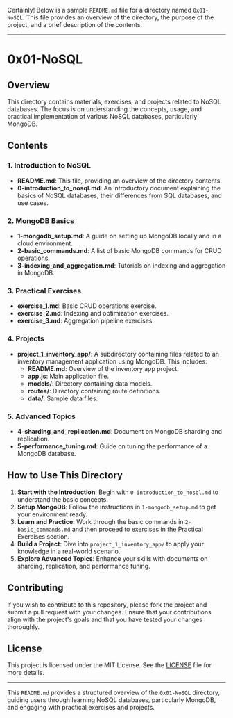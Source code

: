 Certainly! Below is a sample `README.md` file for a directory named `0x01-NoSQL`. This file provides an overview of the directory, the purpose of the project, and a brief description of the contents.

---

# 0x01-NoSQL

## Overview

This directory contains materials, exercises, and projects related to NoSQL databases. The focus is on understanding the concepts, usage, and practical implementation of various NoSQL databases, particularly MongoDB.

## Contents

### 1. Introduction to NoSQL
- **README.md**: This file, providing an overview of the directory contents.
- **0-introduction_to_nosql.md**: An introductory document explaining the basics of NoSQL databases, their differences from SQL databases, and use cases.

### 2. MongoDB Basics
- **1-mongodb_setup.md**: A guide on setting up MongoDB locally and in a cloud environment.
- **2-basic_commands.md**: A list of basic MongoDB commands for CRUD operations.
- **3-indexing_and_aggregation.md**: Tutorials on indexing and aggregation in MongoDB.

### 3. Practical Exercises
- **exercise_1.md**: Basic CRUD operations exercise.
- **exercise_2.md**: Indexing and optimization exercises.
- **exercise_3.md**: Aggregation pipeline exercises.

### 4. Projects
- **project_1_inventory_app/**: A subdirectory containing files related to an inventory management application using MongoDB. This includes:
  - **README.md**: Overview of the inventory app project.
  - **app.js**: Main application file.
  - **models/**: Directory containing data models.
  - **routes/**: Directory containing route definitions.
  - **data/**: Sample data files.

### 5. Advanced Topics
- **4-sharding_and_replication.md**: Document on MongoDB sharding and replication.
- **5-performance_tuning.md**: Guide on tuning the performance of a MongoDB database.

## How to Use This Directory

1. **Start with the Introduction**: Begin with `0-introduction_to_nosql.md` to understand the basic concepts.
2. **Setup MongoDB**: Follow the instructions in `1-mongodb_setup.md` to get your environment ready.
3. **Learn and Practice**: Work through the basic commands in `2-basic_commands.md` and then proceed to exercises in the Practical Exercises section.
4. **Build a Project**: Dive into `project_1_inventory_app/` to apply your knowledge in a real-world scenario.
5. **Explore Advanced Topics**: Enhance your skills with documents on sharding, replication, and performance tuning.

## Contributing

If you wish to contribute to this repository, please fork the project and submit a pull request with your changes. Ensure that your contributions align with the project's goals and that you have tested your changes thoroughly.

## License

This project is licensed under the MIT License. See the [LICENSE](LICENSE) file for more details.

---

This `README.md` provides a structured overview of the `0x01-NoSQL` directory, guiding users through learning NoSQL databases, particularly MongoDB, and engaging with practical exercises and projects.